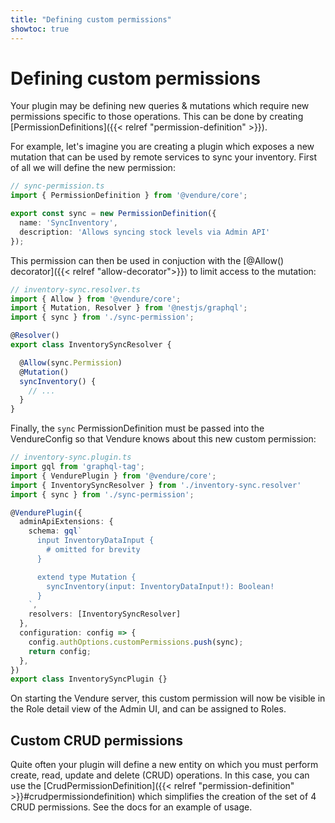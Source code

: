 ```yaml
---
title: "Defining custom permissions"
showtoc: true
---
```


# Defining custom permissions

Your plugin may be defining new queries & mutations which require new permissions specific to those operations. This can be done by creating [PermissionDefinitions]({{< relref "permission-definition" >}}).

For example, let's imagine you are creating a plugin which exposes a new mutation that can be used by remote services to sync your inventory. First of all we will define the new permission:

```TypeScript
// sync-permission.ts
import { PermissionDefinition } from '@vendure/core';

export const sync = new PermissionDefinition({
  name: 'SyncInventory',
  description: 'Allows syncing stock levels via Admin API'
});
```

This permission can then be used in conjuction with the [@Allow() decorator]({{< relref "allow-decorator">}}) to limit access to the mutation:

```TypeScript
// inventory-sync.resolver.ts
import { Allow } from '@vendure/core';
import { Mutation, Resolver } from '@nestjs/graphql';
import { sync } from './sync-permission';

@Resolver()
export class InventorySyncResolver {

  @Allow(sync.Permission)
  @Mutation()
  syncInventory() {
    // ...
  }
}
```

Finally, the `sync` PermissionDefinition must be passed into the VendureConfig so that Vendure knows about this new custom permission:

```TypeScript {hl_lines=[21]}
// inventory-sync.plugin.ts
import gql from 'graphql-tag';
import { VendurePlugin } from '@vendure/core';
import { InventorySyncResolver } from './inventory-sync.resolver'
import { sync } from './sync-permission';

@VendurePlugin({
  adminApiExtensions: {
    schema: gql`
      input InventoryDataInput {
        # omitted for brevity
      }

      extend type Mutation {
        syncInventory(input: InventoryDataInput!): Boolean!
      }
    `,
    resolvers: [InventorySyncResolver]
  },
  configuration: config => {
    config.authOptions.customPermissions.push(sync);
    return config;
  },
})
export class InventorySyncPlugin {}
```

On starting the Vendure server, this custom permission will now be visible in the Role detail view of the Admin UI, and can be assigned to Roles.

## Custom CRUD permissions

Quite often your plugin will define a new entity on which you must perform create, read, update and delete (CRUD) operations. In this case, you can use the [CrudPermissionDefinition]({{< relref "permission-definition" >}}#crudpermissiondefinition) which simplifies the creation of the set of 4 CRUD permissions. See the docs for an example of usage.
